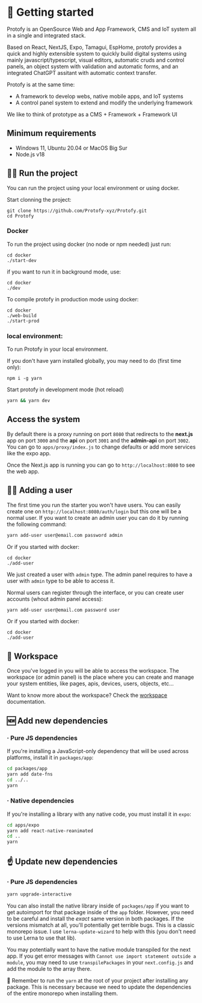 # 🚀 Getting started

Protofy is an OpenSource Web and App Framework, CMS and IoT system all in a single and integrated stack.

Based on React, NextJS, Expo, Tamagui, EspHome, protofy provides a quick and highly extensible system to quickly build digital systems using mainly javascript/typescript, visual editors, automatic cruds and control panels, an object system with validation and automatic forms, and an integrated ChatGPT assitant with automatic context transfer.

Protofy is at the same time: 

- A framework to develop webs, native mobile apps, and IoT systems
- A control panel system to extend and modify the underlying framework

We like to think of prototype as a CMS + Framework + Framework UI

## Minimum requirements
- Windows 11, Ubuntu 20.04 or MacOS Big Sur
- Node.js v18

## 🏃‍♂️ Run the project 

You can run the project using your local environment or using docker.

Start clonning the project:

```
git clone https://github.com/Protofy-xyz/Protofy.git
cd Protofy
```

### Docker

To run the project using docker (no node or npm needed) just run:

```
cd docker
./start-dev
```

if you want to run it in background mode, use:

```
cd docker
./dev
```

To compile protofy in production mode using docker:

```
cd docker
./web-build
./start-prod
```

### local environment: 

To run Protofy in your local environment. 

If you don't have yarn installed globally, you may need to do (first time only):

```
npm i -g yarn
```

Start protofy in development mode (hot reload)

```sh
yarn && yarn dev
```

## Access the system

By default there is a proxy running on port `8080` that redirects to the **next.js** app on port `3000` and the **api** on port `3001` and the **admin-api** on port `3002`. You can go to `apps/proxy/index.js` to change defaults or add more services like the expo app.

Once the Next.js app is running you can go to `http://localhost:8080` to see the web app. 

## 🙋‍♂️ Adding a user
The first time you run the starter you won't have users. You can easily create one on `http://localhost:8080/auth/login` but this one will be a normal user. If you want to create an admin user you can do it by running the following command:

```sh
yarn add-user user@email.com password admin
```

Or if you started with docker: 

```
cd docker
./add-user
```

We just created a user with `admin` type.
The admin panel requires to have a user with `admin` type to be able to access it.

Normal users can register through the interface, or you can create user accounts (whout admin panel access):

```sh
yarn add-user user@email.com password user
```

Or if you started with docker: 

```
cd docker
./add-user
```

## 🔨 Workspace
Once you've logged in you will be able to access the workspace. The workspace (or admin panel) is the place where you can create and manage your system entities, like pages, apis, devices, users, objects, etc...

Want to know more about the workspace? Check the [workspace](workspace.md) documentation.

## 🆕 Add new dependencies

### · Pure JS dependencies

If you're installing a JavaScript-only dependency that will be used across platforms, install it in `packages/app`:

```sh
cd packages/app
yarn add date-fns
cd ../..
yarn
```

### ·  Native dependencies

If you're installing a library with any native code, you must install it in `expo`:

```sh
cd apps/expo
yarn add react-native-reanimated
cd ..
yarn
```

## ☝️ Update new dependencies

### · Pure JS dependencies

```sh
yarn upgrade-interactive
```

You can also install the native library inside of `packages/app` if you want to get autoimport for that package inside of the `app` folder. However, you need to be careful and install the _exact_ same version in both packages. If the versions mismatch at all, you'll potentially get terrible bugs. This is a classic monorepo issue. I use `lerna-update-wizard` to help with this (you don't need to use Lerna to use that lib).

You may potentially want to have the native module transpiled for the next app. If you get error messages with `Cannot use import statement outside a module`, you may need to use `transpilePackages` in your `next.config.js` and add the module to the array there.

🚨 Remember to run the ```yarn```  at the root of your project after installing any package. This is necessary because we need to update the dependencies of the entire monorepo when installing them.
